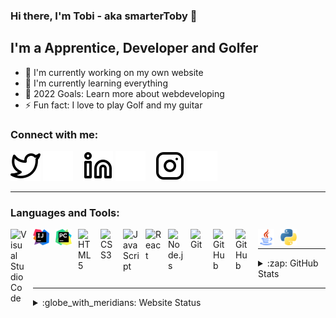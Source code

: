 ### Hi there, I'm Tobi - aka smarterToby 👋
## I'm a Apprentice, Developer and Golfer
- 🔭 I'm currently working on my own website
- 🌱 I'm currently learning everything 
- 🥅 2022 Goals: Learn more about webdeveloping
- ⚡ Fun fact: I love to play Golf and my guitar

### Connect with me:

[![website](./img/twitter-light.svg)](https://twitter.com/smarterToby#gh-light-mode-only)
[![website](./img/twitter-dark.svg)](https://twitter.com/smarterToby#gh-dark-mode-only)
&nbsp;&nbsp;
[![website](./img/linkedin-light.svg)](https://linkedin.com/in/tob#gh-light-mode-only)
[![website](./img/linkedin-dark.svg)](https://linkedin.com/in/tobiasreuss#gh-dark-mode-only)
&nbsp;&nbsp;
[![website](./img/instagram-light.svg)](https://instagram.com/i_love_tesla_too#gh-light-mode-only)
[![website](./img/instagram-dark.svg)](https://instagram.com/i_love_tesla_too#gh-dark-mode-only)
<br/>


---

### Languages and Tools:

<img align="left" alt="Visual Studio Code" width="26px" src="https://cdn.jsdelivr.net/gh/devicons/devicon/icons/vscode/vscode-original.svg" style="padding-right:10px;" />
<img align="left" alt="IntelliJ" width="26px" src="./img/IntelliJ_IDEA.svg" style="padding-right:10px;" />
<img align="left" alt="PyCharm" width="26px" src="./img/PyCharm.svg" style="padding-right:10px;" />
<img align="left" alt="HTML5" width="26px" src="https://cdn.jsdelivr.net/gh/devicons/devicon/icons/html5/html5-original.svg" style="padding-right:10px;" />
<img align="left" alt="CSS3" width="26px" src="https://cdn.jsdelivr.net/gh/devicons/devicon/icons/css3/css3-original.svg" style="padding-right:10px;" />
<img align="left" alt="JavaScript" width="26px" src="https://cdn.jsdelivr.net/gh/devicons/devicon/icons/javascript/javascript-original.svg" style="padding-right:10px;" />
<img align="left" alt="React" width="26px" src="https://cdn.jsdelivr.net/gh/devicons/devicon/icons/react/react-original.svg" style="padding-right:10px;" />
<img align="left" alt="Node.js" width="26px" src="https://cdn.jsdelivr.net/gh/devicons/devicon/icons/nodejs/nodejs-original.svg" style="padding-right:10px;" />
<img align="left" alt="Git" width="26px" src="https://cdn.jsdelivr.net/gh/devicons/devicon/icons/git/git-original.svg" style="padding-right:10px;" />
<img align="left" alt="GitHub" width="26px" src="https://user-images.githubusercontent.com/3369400/139447912-e0f43f33-6d9f-45f8-be46-2df5bbc91289.png#gh-dark-mode-only" style="padding-right:10px;" />
<img align="left" alt="GitHub" width="26px" src="https://user-images.githubusercontent.com/3369400/139448065-39a229ba-4b06-434b-bc67-616e2ed80c8f.png#gh-light-mode-only" style="padding-right:10px;" />

<img align="left" alt="Java" width="26px" src="./img/java.svg" style="padding-right:10px;" />
<img align="left" alt="Python" width="26px" src="./img/python.svg" style="padding-right:10px;" />
<br/>


---

<details>
  <summary>:zap: GitHub Stats</summary>
  <br/>

  ![Tobi's GitHub stats](https://github-readme-stats.vercel.app/api?username=smarterToby&show_icons=true&theme=radical&hide_border=true)

</details>

---
  
<details>
  <summary>:globe_with_meridians: Website Status</summary>
  <br/>
  I host my website with Netlify - [Watch It Live](https://tobiasreuss.tech) <br/>
  Here you can see the status:<br/>

  [![Netlify Status](https://api.netlify.com/api/v1/badges/8d9aefa6-cb04-43d7-83c2-3f6663cd5b97/deploy-status)](https://app.netlify.com/sites/testsite58/deploys)

</details>
  
